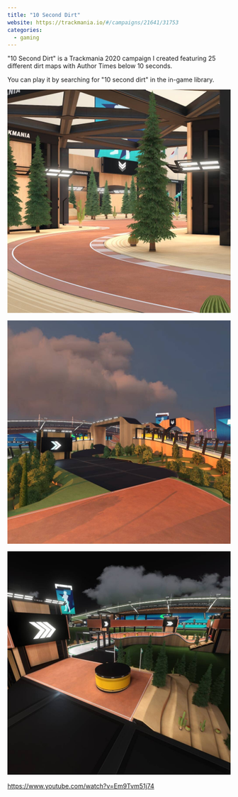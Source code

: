 ```yaml
---
title: "10 Second Dirt"
website: https://trackmania.io/#/campaigns/21641/31753
categories:
  - gaming
---
```


"10 Second Dirt" is a Trackmania 2020 campaign I created featuring 25 different dirt maps with Author Times below 10 seconds.

You can play it by searching for "10 second dirt" in the in-game library.

![Map 17 from the campaign](./10-second-dirt-map-17.jpg "Map 17 from the campaign")

![Map 21 from the campaign](./10-second-dirt-map-21.jpg "Map 21 from the campaign")

![Map 25 from the campaign](./10-second-dirt-map-25.jpg "Map 25 from the campaign")

https://www.youtube.com/watch?v=Em9Tvm51j74
